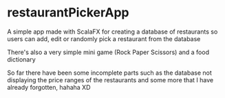 # restaurantPickerApp

A simple app made with ScalaFX for creating a database of restaurants so users can add, edit or randomly pick a restaurant from the database

There's also a very simple mini game (Rock Paper Scissors) and a food dictionary

So far there have been some incomplete parts such as the database not displaying the price ranges of the restaurants and some more that I have already forgotten, hahaha XD